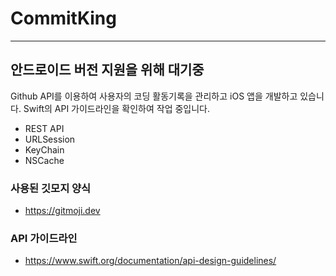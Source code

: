 # CommitKing

---
안드로이드 버전 지원을 위해 대기중
---

Github API를 이용하여 사용자의 코딩 활동기록을 관리하고 iOS 앱을 개발하고 있습니다. Swift의 API 가이드라인을 확인하여 작업 중입니다.


- REST API
- URLSession
- KeyChain
- NSCache

### 사용된 깃모지 양식
- https://gitmoji.dev

### API 가이드라인
- https://www.swift.org/documentation/api-design-guidelines/


